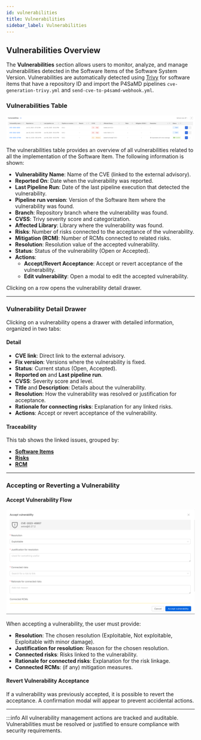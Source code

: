 ```yaml
---
id: vulnerabilities
title: Vulnerabilities
sidebar_label: Vulnerabilities
---
```


## Vulnerabilities Overview

The **Vulnerabilities** section allows users to monitor, analyze, and manage vulnerabilities detected in the Software Items of the Software System Version. Vulnerabilities are automatically detected using [Trivy](https://trivy.dev/) for software items that have a repository ID and import the P4SaMD pipelines `cve-generation-trivy.yml` and `send-cve-to-p4samd-webhook.yml`.


### Vulnerabilities Table

![Vulnerabilities table](img/vulnerabilities_table.png)

The vulnerabilities table provides an overview of all vulnerabilities related to all the implementation of the Software Item. The following information is shown:

- **Vulnerability Name**: Name of the CVE (linked to the external advisory).
- **Reported On**: Date when the vulnerability was reported.
- **Last Pipeline Run**: Date of the last pipeline execution that detected the vulnerability.
- **Pipeline run version**: Version of the Software Item where the vulnerability was found.
- **Branch**: Repository branch where the vulnerability was found.
- **CVSS**: Trivy severity score and categorization.
- **Affected Library**: Library where the vulnerability was found.
- **Risks**: Number of risks connected to the acceptance of the vulnerability.
- **Mitigation (RCM)**: Number of RCMs connected to related risks.
- **Resolution**: Resolution value of the accepted vulnerability.
- **Status**: Status of the vulnerability (Open or Accepted).
- **Actions**:  
    - **Accept/Revert Acceptance**: Accept or revert acceptance of the vulnerability.
    - **Edit vulnerability**: Open a modal to edit the accepted vulnerability.

Clicking on a row opens the vulnerability detail drawer.

---

### Vulnerability Detail Drawer


Clicking on a vulnerability opens a drawer with detailed information, organized in two tabs:

#### Detail

- **CVE link**: Direct link to the external advisory.
- **Fix version**: Versions where the vulnerability is fixed.
- **Status**: Current status (Open, Accepted).
- **Reported on** and **Last pipeline run**.
- **CVSS**: Severity score and level.
- **Title** and **Description**: Details about the vulnerability.
- **Resolution**: How the vulnerability was resolved or justification for acceptance.
- **Rationale for connecting risks**: Explanation for any linked risks.
- **Actions**: Accept or revert acceptance of the vulnerability.

#### Traceability

This tab shows the linked issues, grouped by:

- **[Software Items](./software_items.md)**
- **[Risks](./risks.md)**
- **[RCM](./requirements.md)** 

---

### Accepting or Reverting a Vulnerability

#### Accept Vulnerability Flow

![alt text](img/vulnerability_accept_modal.png)

When accepting a vulnerability, the user must provide:

- **Resolution**: The chosen resolution (Exploitable, Not exploitable, Exploitable with minor damage).
- **Justification for resolution**: Reason for the chosen resolution.
- **Connected risks**: Risks linked to the vulnerability.
- **Rationale for connected risks**: Explanation for the risk linkage.
- **Connected RCMs**: (if any) mitigation measures.

#### Revert Vulnerability Acceptance


If a vulnerability was previously accepted, it is possible to revert the acceptance. A confirmation modal will appear to prevent accidental actions.

---

:::info
All vulnerability management actions are tracked and auditable.  
Vulnerabilities must be resolved or justified to ensure compliance with security requirements.
